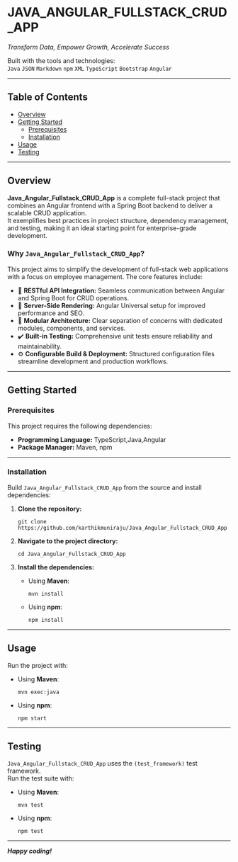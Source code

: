 # JAVA_ANGULAR_FULLSTACK_CRUD_APP

_Transform Data, Empower Growth, Accelerate Success_

Built with the tools and technologies:  
`Java` `JSON` `Markdown` `npm` `XML` `TypeScript` `Bootstrap` `Angular`

---

## Table of Contents

- [Overview](#overview)
- [Getting Started](#getting-started)
  - [Prerequisites](#prerequisites)
  - [Installation](#installation)
- [Usage](#usage)
- [Testing](#testing)

---

## Overview

**Java_Angular_Fullstack_CRUD_App** is a complete full-stack project that combines an Angular frontend with a Spring Boot backend to deliver a scalable CRUD application.  
It exemplifies best practices in project structure, dependency management, and testing, making it an ideal starting point for enterprise-grade development.

### Why `Java_Angular_Fullstack_CRUD_App`?

This project aims to simplify the development of full-stack web applications with a focus on employee management. The core features include:

- 🔗 **RESTful API Integration:** Seamless communication between Angular and Spring Boot for CRUD operations.
- 🚀 **Server-Side Rendering:** Angular Universal setup for improved performance and SEO.
- 📐 **Modular Architecture:** Clear separation of concerns with dedicated modules, components, and services.
- ✔️ **Built-in Testing:** Comprehensive unit tests ensure reliability and maintainability.
- ⚙️ **Configurable Build & Deployment:** Structured configuration files streamline development and production workflows.

---

## Getting Started

### Prerequisites

This project requires the following dependencies:

- **Programming Language:** TypeScript,Java,Angular
- **Package Manager:** Maven, npm

---

### Installation

Build `Java_Angular_Fullstack_CRUD_App` from the source and install dependencies:

1. **Clone the repository:**
    ```
    git clone https://github.com/karthikmuniraju/Java_Angular_Fullstack_CRUD_App
    ```

2. **Navigate to the project directory:**
    ```
    cd Java_Angular_Fullstack_CRUD_App
    ```

3. **Install the dependencies:**

    - Using **Maven**:
      ```
      mvn install
      ```
    - Using **npm**:
      ```
      npm install
      ```

---

## Usage

Run the project with:

- Using **Maven**:
    ```
    mvn exec:java
    ```

- Using **npm**:
    ```
    npm start
    ```

---

## Testing

`Java_Angular_Fullstack_CRUD_App` uses the `(test_framework)` test framework.  
Run the test suite with:

- Using **Maven**:
    ```
    mvn test
    ```
- Using **npm**:
    ```
    npm test
    ```

---

**_Happy coding!_**
